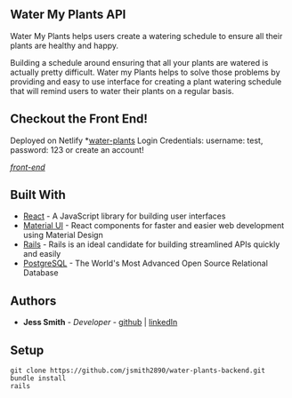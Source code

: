 ## Water My Plants API
Water My Plants helps users create a watering schedule to ensure all their plants are healthy and happy.

Building a schedule around ensuring that all your plants are watered is actually pretty difficult. Water my Plants helps to solve those problems by providing and easy to use interface for creating a plant watering schedule that will remind users to water their plants on a regular basis.

## Checkout the Front End!
Deployed on Netlify *[water-plants](https://nifty-shaw-efa3b1.netlify.com/)
Login Credentials: username: test, password: 123 or create an account!

*[front-end](https://github.com/jsmith2890/water-plants-front)*

## Built With

+ [React](https://reactjs.org/docs/getting-started.html) - A JavaScript library for building user interfaces
+ [Material UI](https://material-ui.com/) - React components for faster and easier web development using Material Design
+ [Rails](https://guides.rubyonrails.org/api_app.html) - Rails is an ideal candidate for building streamlined APIs quickly and easily
+ [PostgreSQL](https://www.postgresql.org/) - The World's Most Advanced Open Source Relational Database


## Authors

* **Jess Smith** - *Developer* - [github](https://github.com/jsmith2890) | [linkedIn](https://www.linkedin.com/in/jessica-smith28/)


## Setup

```
git clone https://github.com/jsmith2890/water-plants-backend.git
bundle install
rails 
```
